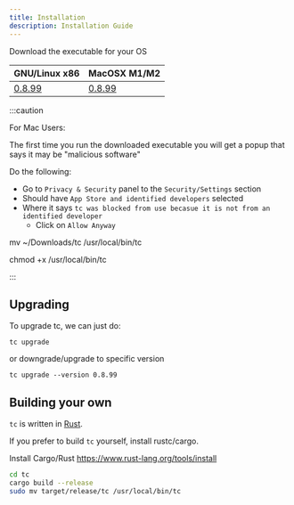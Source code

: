 ```yaml
---
title: Installation
description: Installation Guide
---
```


Download the executable for your OS

| GNU/Linux x86                                                                   | MacOSX M1/M2                                                       |
|---------------------------------------------------------------------------------|--------------------------------------------------------------------|
| [0.8.99](https://github.com/tc-functors/tc/releases/download/0.8.99/tc-x86_64-linux) | [0.8.99](https://github.com/tc-functors/tc/releases/download/0.8.99/tc-aarch64-macos)


:::caution

For Mac Users:

The first time you run the downloaded executable you will get a popup that says it may be "malicious software"

Do the following:
* Go to `Privacy & Security` panel to the `Security/Settings` section
* Should have `App Store and identified developers` selected
* Where it says `tc was blocked from use becasue it is not from an identified developer`
    * Click on `Allow Anyway`

mv ~/Downloads/tc /usr/local/bin/tc

chmod +x /usr/local/bin/tc

:::


## Upgrading

To upgrade tc, we can just do:

```
tc upgrade
```

or downgrade/upgrade to specific version

```
tc upgrade --version 0.8.99
```


## Building your own

`tc` is written in [Rust](https://www.youtube.com/watch?v=ul9vyWuT8SU).

If you prefer to build `tc` yourself, install rustc/cargo.

Install Cargo/Rust https://www.rust-lang.org/tools/install

```sh
cd tc
cargo build --release
sudo mv target/release/tc /usr/local/bin/tc
```
